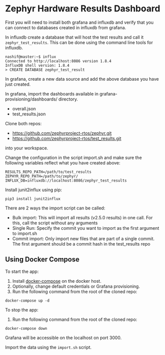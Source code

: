 # Zephyr Hardware Results Dashboard

First you will need to install both grafana and influxdb and verify that you
can connect to databases created in influxdb from grafana.

In influxdb create a database that will host the test results and call it `zephyr_test_results`. This can be done using the command line tools for influxdb.

	nashif@master:~$ influx
	Connected to http://localhost:8086 version 1.8.4
	InfluxDB shell version: 1.8.4
	> CREATE DATABASE zephyr_test_result

In grafana, create a new data source and add the above database you have just created.

In grafana, import the dashboards available in grafana-provisioning/dashboards/ directory.

- overall.json
- test_results.json

Clone both repos:

 - https://github.com/zephyrproject-rtos/zephyr.git
 - https://github.com/zephyrproject-rtos/test_results.git

into your workspace.

Change the configuration in the script import.sh and make sure the following
variables reflect what you have created above:


	RESULTS_REPO_PATH=/path/to/test_results
	ZEPHYR_REPO_PATH=/path/to/zephyr/
	INFLUX_DB=influxdb://localhost:8086/zephyr_test_results


Install junit2influx using pip:

	pip3 install junit2influx

There are 2 ways the import script can be called:

- Bulk import: This will import all results (v2.5.0 results) in one call. For
  this, call the script without any arguments
- Single Run: Specify the commit you want to import as the first argument to import.sh
- Commit import: Only import new files that are part of a single commit. The
  first argument should be a commit hash in the test_results repo



## Using Docker Compose

To start the app:

1. Install [docker-compose](https://docs.docker.com/compose/install/) on the docker host.
1. Optionally, change default credentials or Grafana provisioning.
1. Run the following command from the root of the cloned repo:
```
docker-compose up -d
```

To stop the app:

1. Run the following command from the root of the cloned repo:
```
docker-compose down
```

Grafana will be accessible on the localhost on port 3000.

Import the data using the ``import.sh`` script.
